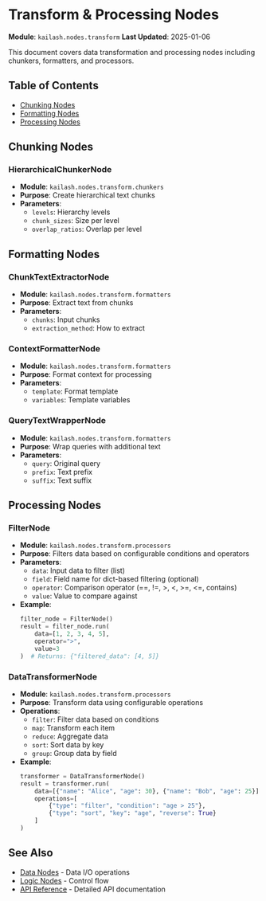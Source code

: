 # Transform & Processing Nodes

**Module**: `kailash.nodes.transform`
**Last Updated**: 2025-01-06

This document covers data transformation and processing nodes including chunkers, formatters, and processors.

## Table of Contents
- [Chunking Nodes](#chunking-nodes)
- [Formatting Nodes](#formatting-nodes)
- [Processing Nodes](#processing-nodes)

## Chunking Nodes

### HierarchicalChunkerNode
- **Module**: `kailash.nodes.transform.chunkers`
- **Purpose**: Create hierarchical text chunks
- **Parameters**:
  - `levels`: Hierarchy levels
  - `chunk_sizes`: Size per level
  - `overlap_ratios`: Overlap per level

## Formatting Nodes

### ChunkTextExtractorNode
- **Module**: `kailash.nodes.transform.formatters`
- **Purpose**: Extract text from chunks
- **Parameters**:
  - `chunks`: Input chunks
  - `extraction_method`: How to extract

### ContextFormatterNode
- **Module**: `kailash.nodes.transform.formatters`
- **Purpose**: Format context for processing
- **Parameters**:
  - `template`: Format template
  - `variables`: Template variables

### QueryTextWrapperNode
- **Module**: `kailash.nodes.transform.formatters`
- **Purpose**: Wrap queries with additional text
- **Parameters**:
  - `query`: Original query
  - `prefix`: Text prefix
  - `suffix`: Text suffix

## Processing Nodes

### FilterNode
- **Module**: `kailash.nodes.transform.processors`
- **Purpose**: Filters data based on configurable conditions and operators
- **Parameters**:
  - `data`: Input data to filter (list)
  - `field`: Field name for dict-based filtering (optional)
  - `operator`: Comparison operator (==, !=, >, <, >=, <=, contains)
  - `value`: Value to compare against
- **Example**:
  ```python
  filter_node = FilterNode()
  result = filter_node.run(
      data=[1, 2, 3, 4, 5],
      operator=">",
      value=3
  )  # Returns: {"filtered_data": [4, 5]}
  ```

### DataTransformerNode
- **Module**: `kailash.nodes.transform.processors`
- **Purpose**: Transform data using configurable operations
- **Operations**:
  - `filter`: Filter data based on conditions
  - `map`: Transform each item
  - `reduce`: Aggregate data
  - `sort`: Sort data by key
  - `group`: Group data by field
- **Example**:
  ```python
  transformer = DataTransformerNode()
  result = transformer.run(
      data=[{"name": "Alice", "age": 30}, {"name": "Bob", "age": 25}],
      operations=[
          {"type": "filter", "condition": "age > 25"},
          {"type": "sort", "key": "age", "reverse": True}
      ]
  )
  ```

## See Also
- [Data Nodes](03-data-nodes.md) - Data I/O operations
- [Logic Nodes](05-logic-nodes.md) - Control flow
- [API Reference](../api/07-nodes-transform.yaml) - Detailed API documentation
